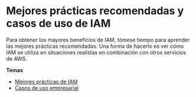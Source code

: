 # Mejores prácticas recomendadas y casos de uso de IAM<a name="IAMBestPracticesAndUseCases"></a>

Para obtener los mayores beneficios de IAM, tómese tiempo para aprender las mejores prácticas recomendadas\. Una forma de hacerlo es ver cómo IAM se utiliza en situaciones realistas en combinación con otros servicios de AWS\.

**Temas**
+ [Mejores prácticas de IAM](best-practices.md)
+ [Casos de uso empresarial](IAM_UseCases.md)